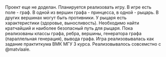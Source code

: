 Проект еще не доделан.
Планируется реализовать игру.
В игре есть поле - граф. В одной из вершин графа - принцесса, в одной - рыцарь. В других вершинах могут быть противники. У рыцаря есть характеристики (здоровье, выносливость). Необходимо найти кратчайший и наиболее безопасный путь для рыцаря.
Пока реализованы классы графа, ребра, вершины, генератора графа (параллельная генерация), вывода графа.
Игра реализовывалась как задание практиткума ВМК МГУ 3 курса. Реализовывалось совсемстно с @matvlaale.
